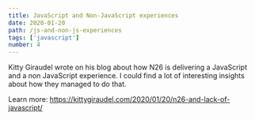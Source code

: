 ```yaml
---
title: JavaScript and Non-JavaScript experiences
date: 2020-01-20
path: /js-and-non-js-experiences
tags: ['javascript']
number: 4
---
```


Kitty Giraudel wrote on his blog about how N26 is delivering a JavaScript and a
non JavaScript experience. I could find a lot of interesting insights about how
they managed to do that.

Learn more: https://kittygiraudel.com/2020/01/20/n26-and-lack-of-javascript/
